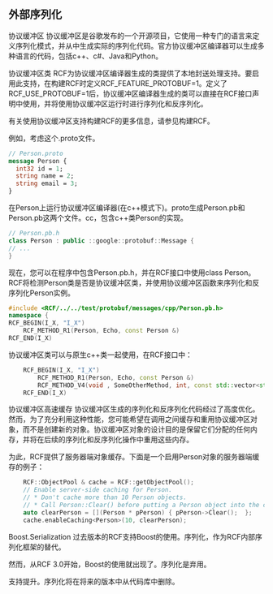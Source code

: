<!--
 * @Author: haoluo
 * @Date: 2019-07-16 10:32:01
 * @LastEditors: haoluo
 * @LastEditTime: 2019-07-16 10:34:10
 * @Description: file content
 -->
## 外部序列化
协议缓冲区
协议缓冲区是谷歌发布的一个开源项目，它使用一种专门的语言来定义序列化模式，并从中生成实际的序列化代码。官方协议缓冲区编译器可以生成多种语言的代码，包括c++、c#、Java和Python。

协议缓冲区类
RCF为协议缓冲区编译器生成的类提供了本地封送处理支持。要启用此支持，在构建RCF时定义RCF_FEATURE_PROTOBUF=1。定义了RCF_USE_PROTOBUF=1后，协议缓冲区编译器生成的类可以直接在RCF接口声明中使用，并将使用协议缓冲区运行时进行序列化和反序列化。

有关使用协议缓冲区支持构建RCF的更多信息，请参见构建RCF。

例如，考虑这个.proto文件。
```proto
// Person.proto
message Person {
  int32 id = 1;
  string name = 2;
  string email = 3;
}
```
在Person上运行协议缓冲区编译器(在c++模式下)。proto生成Person.pb和Person.pb这两个文件。cc，包含c++类Person的实现。
```cpp
// Person.pb.h
class Person : public ::google::protobuf::Message {
// ...
}
```
现在，您可以在程序中包含Person.pb.h，并在RCF接口中使用class Person。RCF将检测Person类是否是协议缓冲区类，并使用协议缓冲区函数来序列化和反序列化Person实例。
```cpp
#include <RCF/../../test/protobuf/messages/cpp/Person.pb.h>
namespace { 
RCF_BEGIN(I_X, "I_X")
    RCF_METHOD_R1(Person, Echo, const Person &)
RCF_END(I_X)
```
协议缓冲区类可以与原生c++类一起使用，在RCF接口中：
```cpp
    RCF_BEGIN(I_X, "I_X")
        RCF_METHOD_R1(Person, Echo, const Person &)
        RCF_METHOD_V4(void , SomeOtherMethod, int, const std::vector<std::string> &, Person &, RCF::ByteBuffer)
    RCF_END(I_X)
```
协议缓冲区高速缓存
协议缓冲区生成的序列化和反序列化代码经过了高度优化。然而，为了充分利用这种性能，您可能希望在调用之间缓存和重用协议缓冲区对象，而不是创建新的对象。协议缓冲区对象的设计目的是保留它们分配的任何内存，并将在后续的序列化和反序列化操作中重用这些内存。

为此，RCF提供了服务器端对象缓存。下面是一个启用Person对象的服务器端缓存的例子：
```cpp
    RCF::ObjectPool & cache = RCF::getObjectPool();
    // Enable server-side caching for Person.
    // * Don't cache more than 10 Person objects.
    // * Call Person::Clear() before putting a Person object into the cache.
    auto clearPerson = [](Person * pPerson) { pPerson->Clear();  };
    cache.enableCaching<Person>(10, clearPerson);
```
Boost.Serialization
过去版本的RCF支持Boost的使用。序列化，作为RCF内部序列化框架的替代。

然而，从RCF 3.0开始，Boost的使用就出现了。序列化是弃用。

支持提升。序列化将在将来的版本中从代码库中删除。